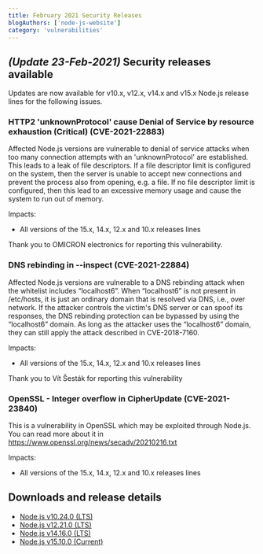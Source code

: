 ```yaml
---
title: February 2021 Security Releases
blogAuthors: ['node-js-website']
category: 'vulnerabilities'
---
```


## _(Update 23-Feb-2021)_ Security releases available

Updates are now available for v10.x, v12.x, v14.x and v15.x Node.js release lines for the following issues.

### HTTP2 'unknownProtocol' cause Denial of Service by resource exhaustion (Critical) (CVE-2021-22883)

Affected Node.js versions are vulnerable to denial of service attacks when too many connection attempts with an 'unknownProtocol' are established. This leads to a leak of file descriptors. If a file descriptor limit is configured on the system, then the server is unable to accept new connections and prevent the process also from opening, e.g. a file. If no file descriptor limit is configured, then this lead to an excessive memory usage and cause the system to run out of memory.

Impacts:

* All versions of the 15.x, 14.x, 12.x and 10.x releases lines

Thank you to OMICRON electronics for reporting this vulnerability.

### DNS rebinding in --inspect (CVE-2021-22884)

Affected Node.js versions are vulnerable to a DNS rebinding attack when the whitelist includes “localhost6”. When “localhost6” is not present in /etc/hosts, it is just an ordinary domain that is resolved via DNS, i.e., over network. If the attacker controls the victim's DNS server or can spoof its responses, the DNS rebinding protection can be bypassed by using the “localhost6” domain. As long as the attacker uses the “localhost6” domain, they can still apply the attack described in CVE-2018-7160.

Impacts:

* All versions of the 15.x, 14.x, 12.x and 10.x releases lines

Thank you to Vít Šesták for reporting this vulnerability

### OpenSSL - Integer overflow in CipherUpdate (CVE-2021-23840)

This is a vulnerability in OpenSSL which may be exploited through Node.js. You can read more about it in
<https://www.openssl.org/news/secadv/20210216.txt>

Impacts:

* All versions of the 15.x, 14.x, 12.x and 10.x releases lines

## Downloads and release details

* [Node.js v10.24.0 (LTS)](https://nodejs.org/en/blog/release/v10.24.0/)
* [Node.js v12.21.0 (LTS)](https://nodejs.org/en/blog/release/v12.21.0/)
* [Node.js v14.16.0 (LTS)](https://nodejs.org/en/blog/release/v14.16.0/)
* [Node.js v15.10.0 (Current)](https://nodejs.org/en/blog/release/v15.10.0/)
